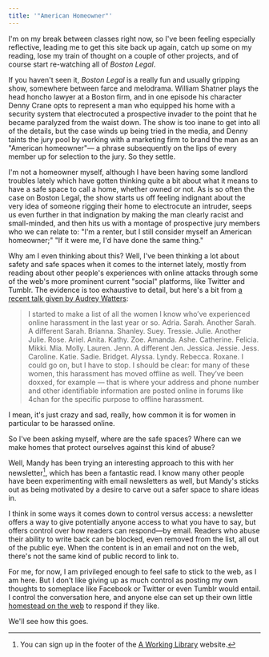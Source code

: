 ```yaml
---
title: '"American Homeowner"'
---
```


I'm on my break between classes right now, so I've been feeling especially reflective, leading me to get this site back up again, catch up some on my reading, lose my train of thought on a couple of other projects, and of course start re-watching all of <cite>Boston Legal</cite>.

If you haven't seen it, <cite>Boston Legal</cite> is a really fun and usually gripping show, somewhere between farce and melodrama. William Shatner plays the head honcho lawyer at a Boston firm, and in one episode his character Denny Crane opts to represent a man who equipped his home with a security system that electrocuted a prospective invader to the point that he became paralyzed from the waist down. The show is too inane to get into all of the details, but the case winds up being tried in the media, and Denny taints the jury pool by working with a marketing firm to brand the man as an "American homeowner"— a phrase subsequently on the lips of every member up for selection to the jury. So they settle.

I'm not a homeowner myself, although I have been having some landlord troubles lately which have gotten thinking quite a bit about what it means to have a safe space to call a home, whether owned or not. As is so often the case on Boston Legal, the show starts us off feeling indignant about the very idea of someone rigging their home to electrocute an intruder, seeps us even further in that indignation by making the man clearly racist and small-minded, and then hits us with a montage of prospective jury members who we can relate to: "I'm a renter, but I still consider myself an American homeowner;" "If it were me, I'd have done the same thing."

Why am I even thinking about this? Well, I've been thinking a lot about safety and safe spaces when it comes to the internet lately, mostly from reading about other people's experiences with online attacks through some of the web's more prominent current "social" platforms, like Twitter and Tumblr. The evidence is too exhaustive to detail, but here's a bit from [a recent talk given by Audrey Watters](http://www.hackeducation.com/2014/11/18/gender-and-ed-tech/):

> I started to make a list of all the women I know who’ve experienced online harassment in the last year or so. Adria. Sarah. Another Sarah. A different Sarah. Brianna. Shanley. Suey. Tressie. Julie. Another Julie. Rose. Ariel. Anita. Kathy. Zoe. Amanda. Ashe. Catherine. Felicia. Mikki. Mia. Molly. Lauren. Jenn. A different Jen. Jessica. Jessie. Jess. Caroline. Katie. Sadie. Bridget. Alyssa. Lyndy. Rebecca. Roxane. I could go on, but I have to stop. I should be clear: for many of these women, this harassment has moved offline as well. They’ve been doxxed, for example — that is where your address and phone number and other identifiable information are posted online in forums like 4chan for the specific purpose to offline harassment.

I mean, it's just crazy and sad, really, how common it is for women in particular to be harassed online.

So I've been asking myself, where are the safe spaces? Where can we make homes that protect ourselves against this kind of abuse?

Well, Mandy has been trying an interesting approach to this with her newsletter[^aworkingletter], which has been a fantastic read. I know many other people have been experimenting with email newsletters as well, but Mandy's sticks out as being motivated by a desire to carve out a safer space to share ideas in.

I think in some ways it comes down to control versus access: a newsletter offers a way to give potentially anyone access to what you have to say, but offers control over how readers can respond—by email. Readers who abuse their ability to write back can be blocked, even removed from the list, all out of the public eye. When the content is in an email and not on the web, there's not the same kind of public record to link to.

For me, for now, I am privileged enough to feel safe to stick to the web, as I am here. But I don't like giving up as much control as posting my own thoughts to someplace like Facebook or Twitter or even Tumblr would entail. I control the conversation here, and anyone else can set up their own little [homestead on the web](http://frankchimero.com/blog/homesteading-2014/) to respond if they like.

We'll see how this goes.

[^aworkingletter]: You can sign up in the footer of the [A Working Library](http://aworkinglibrary.com) website.